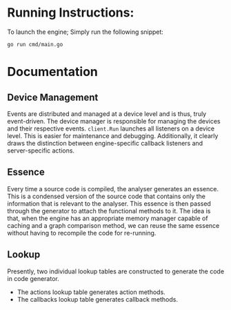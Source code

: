 # Running Instructions:


To launch the engine; Simply run the following snippet:

```
go run cmd/main.go
```

# Documentation

## Device Management

Events are distributed and managed at a device level and is thus, truly event-driven.
The device manager is responsible for managing the devices and their respective events.
`client.Run` launches all listeners on a device level. This is easier for maintenance and debugging.
Additionally, it clearly draws the distinction between engine-specific callback listeners and server-specific actions.

## Essence

Every time a source code is compiled, the analyser generates an essence. This is a condensed version of the source code that contains only the information that is relevant to the analyser. 
This essence is then passed through the generator to attach the functional methods to it. 
The idea is that, when the engine has an appropriate memory manager capable of caching and a graph comparison method, we can reuse the same essence without having to recompile the code for re-running.

## Lookup 

Presently, two individual lookup tables are constructed to generate the code in code generator. 
- The actions lookup table generates action methods.
- The callbacks lookup table generates callback methods.